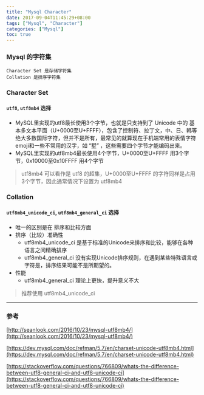 ```yaml
---
title: "Mysql Character"
date: 2017-09-04T11:45:29+08:00
tags: ["Mysql", "Character"]
categories: ["Mysql"]
toc: true
---
```



### Mysql 的字符集

    Character Set 是存储字符集
    Collation 是排序字符集

### Character Set

#### `utf8`, `utf8mb4` 选择

* MySQL里实现的utf8最长使用3个字节，也就是只支持到了 Unicode 中的 基本多文本平面（U+0000至U+FFFF），包含了控制符、拉丁文，中、日、韩等绝大多数国际字符，但并不是所有，最常见的就算现在手机端常用的表情字符 emoji和一些不常用的汉字，如 “墅” ，这些需要四个字节才能编码出来。
* MySQL里实现的utf8mb4最长使用4个字节，U+0000至U+FFFF 用3个字节，0x10000至0x10FFFF 用4个字节

> utf8mb4 可以看作是 utf8 的超集，U+0000至U+FFFF 的字符同样是占用3个字节，因此通常情况下设置为 utf8mb4

### Collation

#### `utf8mb4_unicode_ci`, `utf8mb4_general_ci` 选择

* 唯一的区别是在 排序和比较方面
* 排序（比较）准确性
    * utf8mb4_unicode_ci 是基于标准的Unicode来排序和比较，能够在各种语言之间精确排序
    * utf8mb4_general_ci 没有实现Unicode排序规则，在遇到某些特殊语言或字符是，排序结果可能不是所期望的。
* 性能
    * utf8mb4_general_ci 理论上更快，提升意义不大

> 推荐使用 utf8mb4_unicode_ci

------

### 参考

[http://seanlook.com/2016/10/23/mysql-utf8mb4/](http://seanlook.com/2016/10/23/mysql-utf8mb4/)

[https://dev.mysql.com/doc/refman/5.7/en/charset-unicode-utf8mb4.html](https://dev.mysql.com/doc/refman/5.7/en/charset-unicode-utf8mb4.html)

[https://stackoverflow.com/questions/766809/whats-the-difference-between-utf8-general-ci-and-utf8-unicode-ci](https://stackoverflow.com/questions/766809/whats-the-difference-between-utf8-general-ci-and-utf8-unicode-ci)

